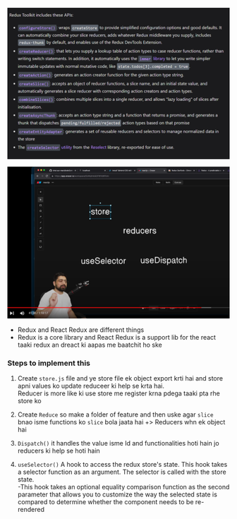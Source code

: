 ![It Includes these APIs and we have to set them](image.png)


![alt text](image-1.png)  
- Redux and React Redux are different things  
- Redux is a core library and React Redux is a support lib for the react taaki redux an dreact ki aapas me baatchit ho ske
### Steps to implement this
1. Create `store.js` file and ye store file ek object export krti hai and store apni values ko update reduceer ki help se krta hai.   
Reducer is more like ki use store me register krna pdega taaki pta rhe store ko  
2. Create `Reduce` so make a folder of feature and then uske agar `slice ` bnao isme functions ko  `slice` bola jaata hai +> Reducers whn ek  object hai
  
3. `Dispatch()` it handles the value isme Id and functionalities hoti hain jo reducers ki help se hoti hain   
4. `useSelector()` A hook to access the redux store's state. This hook takes a selector function as an argument. The selector is called with the store state.   
-This hook takes an optional equality comparison function as the second parameter that allows you to customize the way the selected state is compared to determine whether the component needs to be re-rendered